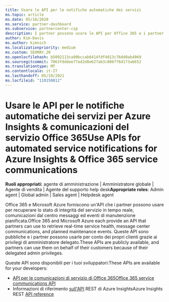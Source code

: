 ```yaml
---
title: Usare le API per le notifiche automatiche dei servizi
ms.topic: article
ms.date: 05/18/2020
ms.service: partner-dashboard
ms.subservice: partnercenter-csp
description: I partner possono usare le API per Office 365 e i partner Microsoft Azure per l'integrità dei servizi in tempo reale, le comunicazioni del centro messaggi e gli eventi di manutenzione pianificata.
author: Kim-Davis
ms.author: kimnich
ms.localizationpriority: medium
ms.custom: SEOMAY.20
ms.openlocfilehash: b5092113ca90bccab6414fdf4013c76dd0ab4969
ms.sourcegitcommit: 7063fdddee77ad2d8e627ab3c806f76d173ab652
ms.translationtype: MT
ms.contentlocale: it-IT
ms.lasthandoff: 05/19/2021
ms.locfileid: "110150812"
---
```

# <a name="use-apis-for-automated-service-notifications-for-azure-insights--office-365-service-communications"></a><span data-ttu-id="ea482-103">Usare le API per le notifiche automatiche dei servizi per Azure Insights & comunicazioni del servizio Office 365</span><span class="sxs-lookup"><span data-stu-id="ea482-103">Use APIs for automated service notifications for Azure Insights & Office 365 service communications</span></span>

<span data-ttu-id="ea482-104">**Ruoli appropriati:** agente di amministrazione | Amministratore globale | Agente di vendita | Agente del supporto help desk</span><span class="sxs-lookup"><span data-stu-id="ea482-104">**Appropriate roles**: Admin agent | Global admin | Sales agent | Helpdesk agent</span></span>

<span data-ttu-id="ea482-105">Office 365 e Microsoft Azure forniscono un'API che i partner possono usare per recuperare lo stato di integrità del servizio in tempo reale, comunicazioni dal centro messaggi ed eventi di manutenzione pianificata.</span><span class="sxs-lookup"><span data-stu-id="ea482-105">Office 365 and Microsoft Azure each provide an API that partners can use to retrieve real-time service health, message center communications, and planned maintenance events.</span></span> <span data-ttu-id="ea482-106">Queste API sono pubbliche e i partner possono usarle per conto dei propri clienti grazie ai privilegi di amministratore delegato.</span><span class="sxs-lookup"><span data-stu-id="ea482-106">These APIs are publicly available, and partners can use them on behalf of their customers because of their delegated admin privileges.</span></span>

<span data-ttu-id="ea482-107">Queste API sono disponibili per i tuoi sviluppatori:</span><span class="sxs-lookup"><span data-stu-id="ea482-107">These APIs are available for your developers:</span></span>

- [<span data-ttu-id="ea482-108">API per le comunicazioni di servizio di Office 365</span><span class="sxs-lookup"><span data-stu-id="ea482-108">Office 365 service communications API</span></span>](/office/office-365-management-api/office-365-service-communications-api-reference)
- <span data-ttu-id="ea482-109">Informazioni di riferimento [sull'API](/rest/api/monitor/) REST di Azure Insights</span><span class="sxs-lookup"><span data-stu-id="ea482-109">Azure Insights REST [API reference](/rest/api/monitor/)</span></span>
